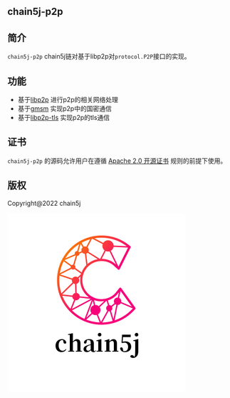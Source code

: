 ## chain5j-p2p

## 简介
`chain5j-p2p` chain5j链对基于libp2p对`protocol.P2P`接口的实现。

## 功能
- 基于[libp2p](https://github.com/libp2p/go-libp2p) 进行p2p的相关网络处理
- 基于[gmsm](https://github.com/tjfoc/gmsm) 实现p2p中的国密通信
- 基于[libp2p-tls](https://github.com/libp2p/go-libp2p-tls) 实现p2p的tls通信

## 证书
`chain5j-p2p` 的源码允许用户在遵循 [Apache 2.0 开源证书](LICENSE) 规则的前提下使用。

## 版权
Copyright@2022 chain5j

![chain5j](./chain5j.png)